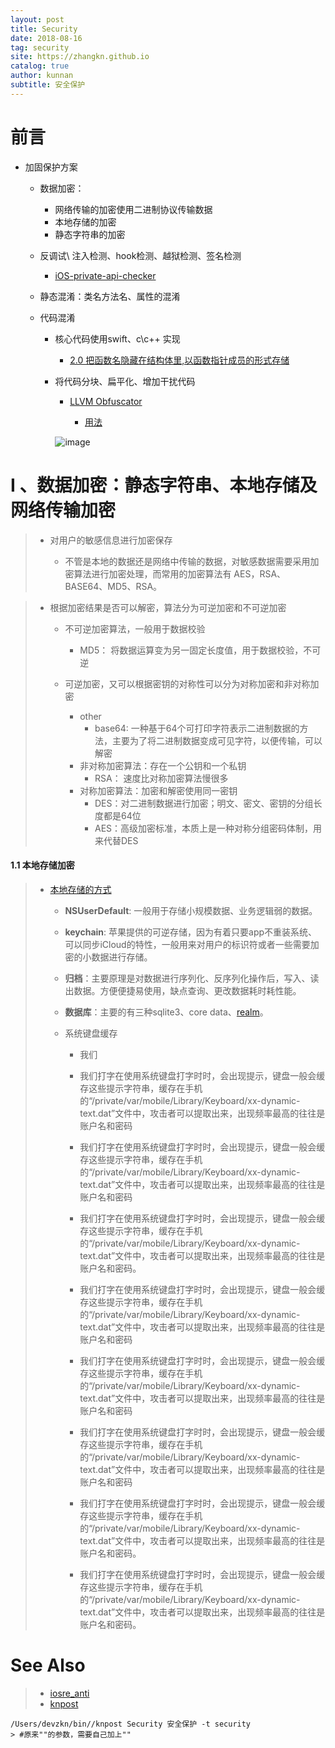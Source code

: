 ```yaml
---
layout: post
title: Security
date: 2018-08-16
tag: security
site: https://zhangkn.github.io
catalog: true
author: kunnan
subtitle: 安全保护
---
```






# 前言

- 加固保护方案

  - 数据加密：
    - 网络传输的加密使用二进制协议传输数据
    - 本地存储的加密
    - 静态字符串的加密

  - 反调试\ 注入检测、hook检测、越狱检测、签名检测

    * [iOS-private-api-checker](https://github.com/iOSobfuscation/iOS-private-api-checker)

  - 静态混淆：类名方法名、属性的混淆

  - 代码混淆

    - 核心代码使用swift、c\c++ 实现

      * [2.0 把函数名隐藏在结构体里,以函数指针成员的形式存储](https://kunnan.github.io/2018/07/01/iosre_anti/#20-%E6%8A%8A%E5%87%BD%E6%95%B0%E5%90%8D%E9%9A%90%E8%97%8F%E5%9C%A8%E7%BB%93%E6%9E%84%E4%BD%93%E9%87%8C%E4%BB%A5%E5%87%BD%E6%95%B0%E6%8C%87%E9%92%88%E6%88%90%E5%91%98%E7%9A%84%E5%BD%A2%E5%BC%8F%E5%AD%98%E5%82%A8)

    - 将代码分块、扁平化、增加干扰代码

      *  [LLVM Obfuscator](https://github.com/HikariObfuscator/Hikari)

         * [用法](https://kunnan.github.io/2018/06/05/iosObfuscation/)

      ![image](https://wx4.sinaimg.cn/large/af39b376gy1fubjg3ciuyj20c002dglx.jpg)

   



# I 、**数据加密：静态字符串、本地存储及网络传输加密**



> * 对用户的敏感信息进行加密保存
>
>   * 不管是本地的数据还是网络中传输的数据，对敏感数据需要采用加密算法进行加密处理，而常用的加密算法有 AES，RSA、BASE64、MD5、RSA。
>
>     

 

> * 根据加密结果是否可以解密，算法分为可逆加密和不可逆加密
>
>   
>
>   
>
>   * 不可逆加密算法，一般用于数据校验
>
>     * MD5：  将数据运算变为另一固定长度值，用于数据校验，不可逆
>
>       
>
>   * 可逆加密，又可以根据密钥的对称性可以分为对称加密和非对称加密
>
>     
>
>     * other
>       * base64: 一种基于64个可打印字符表示二进制数据的方法，主要为了将二进制数据变成可见字符，以便传输，可以解密
>     * 非对称加密算法：存在一个公钥和一个私钥
>       * RSA： 速度比对称加密算法慢很多
>     * 对称加密算法：加密和解密使用同一密钥
>       * DES：对二进制数据进行加密；明文、密文、密钥的分组长度都是64位
>       * AES：高级加密标准，本质上是一种对称分组密码体制，用来代替DES



#### 1.1 本地存储加密

> * [本地存储的方式](https://kunnan.github.io/2018/08/12/Accounts3/#1%E6%9C%AC%E5%9C%B0%E6%95%B0%E6%8D%AE%E6%94%BB%E4%B8%8E%E9%98%B2)
>
>   * **NSUserDefault**: 一般用于存储小规模数据、业务逻辑弱的数据。
>
>   * **keychain**: 苹果提供的可逆存储，因为有着只要app不重装系统、可以同步iCloud的特性，一般用来对用户的标识符或者一些需要加密的小数据进行存储。
>
>   * **归档**：主要原理是对数据进行序列化、反序列化操作后，写入、读出数据。方便便捷易使用，缺点查询、更改数据耗时耗性能。
>
>   * **数据库**：主要的有三种sqlite3、core data、[realm](https://realm.io/cn/docs/swift/latest/#model)。
>
>   * 系统键盘缓存
>
>     - 我们
>
>     - 我们打字在使用系统键盘打字时时，会出现提示，键盘一般会缓存这些提示字符串，缓存在手机的“/private/var/mobile/Library/Keyboard/xx-dynamic-text.dat”文件中，攻击者可以提取出来，出现频率最高的往往是账户名和密码 
>
>     - 我们打字在使用系统键盘打字时时，会出现提示，键盘一般会缓存这些提示字符串，缓存在手机的“/private/var/mobile/Library/Keyboard/xx-dynamic-text.dat”文件中，攻击者可以提取出来，出现频率最高的往往是账户名和密码 
>
>     - 我们打字在使用系统键盘打字时时，会出现提示，键盘一般会缓存这些提示字符串，缓存在手机的“/private/var/mobile/Library/Keyboard/xx-dynamic-text.dat”文件中，攻击者可以提取出来，出现频率最高的往往是账户名和密码。
>
>     - 我们打字在使用系统键盘打字时时，会出现提示，键盘一般会缓存这些提示字符串，缓存在手机的“/private/var/mobile/Library/Keyboard/xx-dynamic-text.dat”文件中，攻击者可以提取出来，出现频率最高的往往是账户名和密码
>
>     - 我们打字在使用系统键盘打字时时，会出现提示，键盘一般会缓存这些提示字符串，缓存在手机的“/private/var/mobile/Library/Keyboard/xx-dynamic-text.dat”文件中，攻击者可以提取出来，出现频率最高的往往是账户名和密码
>
>     - 我们打字在使用系统键盘打字时时，会出现提示，键盘一般会缓存这些提示字符串，缓存在手机的“/private/var/mobile/Library/Keyboard/xx-dynamic-text.dat”文件中，攻击者可以提取出来，出现频率最高的往往是账户名和密码
>
>     - 我们打字在使用系统键盘打字时时，会出现提示，键盘一般会缓存这些提示字符串，缓存在手机的“/private/var/mobile/Library/Keyboard/xx-dynamic-text.dat”文件中，攻击者可以提取出来，出现频率最高的往往是账户名和密码。
>
>        
>
>     - 我们打字在使用系统键盘打字时时，会出现提示，键盘一般会缓存这些提示字符串，缓存在手机的“/private/var/mobile/Library/Keyboard/xx-dynamic-text.dat”文件中，攻击者可以提取出来，出现频率最高的往往是账户名和密码。
>
>        
>
>    
>
>    
>
>    







# See Also 

>* [iosre_anti](https://kunnan.github.io/2018/07/01/iosre_anti/)
>* [knpost](https://github.com/zhangkn/KNBin/blob/master/knpost) 
>
```
/Users/devzkn/bin//knpost Security 安全保护 -t security
> #原来""的参数，需要自己加上""
```

